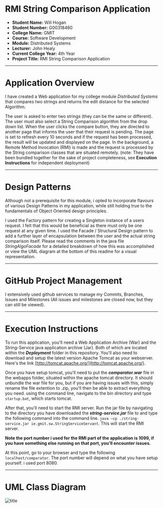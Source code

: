 # RMI String Comparison Application

- **Student Name:** Will Hogan
- **Student Number:** G00318460
- **College Name:** GMIT
- **Course:** Software Development
- **Module:** Distributed Systems
- **Lecturer:** John Healy
- **Current College Year:** 4th Year 
- **Project Title:** RMI String Comparison Application

---

# Application Overview

I have created a Web application for my college module _Distributed Systems_ that compares two strings and returns the 
edit distance for the selected Algorithm. 

The user is asked to enter two strings (they can be the same or different). The user must also select a String Comparison algorithm
from the drop down list. When the user clicks the compare button, they are directed to another page that informs the user that 
their request is pending. The page is set to refresh every 10 seconds and if the request has been processed, the result will be updated 
and displayed on the page.
In the background, a Remote Method Invocation (RMI) is made and the request is processed by the String 
comparison classes that are situated remotely. (note: They have been bundled together for the sake of project completeness, see **Execution Instructions** for independent deployment)

---

# Design Patterns
Although not a prerequisite for this module, i opted to incorporate flavours of various Design Patterns in my application, while still holding true
to the fundamentals of Object Oriented design principles. 

I used the Factory pattern for creating a Singleton instance of a users request. I felt that this would be beneficial as there must only be one request at any given time. 
I used the Facade / Structural Design pattern to add a further layer of encapsulation between the user and the actual string comparison itself. 
Please read the comments in the java file _StringAlgoFacade_ for a detailed breakdown of how this was accomplished or view the UML diagram at the bottom of this readme for a visual representation. 

---

# GitHub Project Management
I extensively used github services to manage my Commits, Branches, Issues and Milestones (All issues and milestones are closed now, but they can still be viewed). 

---

# Execution Instructions
To run this application, you'll need a Web Application Archive (War) and the String-Service java application archive (Jar). Both of which are located within the _**Deployment**_ folder in this repository. You'll also need to download and setup the latest version Apache Tomcat as your webserver. Here's the link [http://tomcat.apache.org/](http://tomcat.apache.org/). 

Once you have setup tomcat, you'll need to put the _**comparator.war**_ file in the webapps folder, situated within the apache tomcat directory. It should unbundle the war file for you, but if you are having issues with this, simply rename the file extention to .zip,  you'll then be able to extract everything you need. using the command line, navigate to the bin directory and type ```startup.bat```, which starts tomcat. 

After that, you'll need to start the RMI server. 
Run the jar file by navigating to the directory you have downloaded the _**string-service.jar**_ file to and type the following command into the command line. ```java –cp ./string-service.jar ie.gmit.sw.StringServiceServant```. This will start the RMI server.

**Note the port number i used for the RMI part of the application is 1099, if you have something else running on that port, you'll encounter issues.**

At this point, go to your browser and type the following ```localhost/comparator```. The port number will depend on what you have setup yourself. i used port 8080. 

---

# UML Class Diagram
![title](https://github.com/willhogan11/Comparator/blob/master/UML.png)
